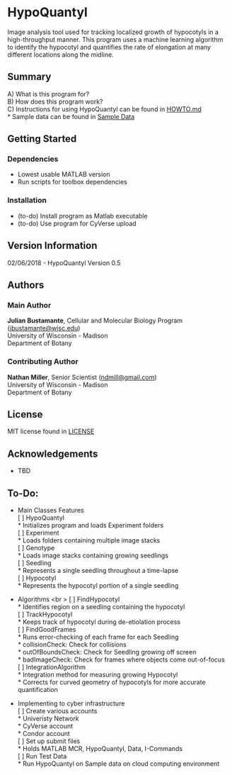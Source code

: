 # HypoQuantyl
Image analysis tool used for tracking localized growth of hypocotyls in a high-throughput manner. This program uses a machine learning algorithm to identify the hypocotyl and quantifies the rate of elongation at many different locations along the midline.

## Summary
A) What is this program for? <br />
B) How does this program work? <br />
C) Instructions for using HypoQuantyl can be found in [HOWTO.md](./HOWTO.md) <br />
	* Sample data can be found in [Sample Data](./SampleData) <br />

## Getting Started
### Dependencies
- Lowest usable MATLAB version
- Run scripts for toolbox dependencies




### Installation
- (to-do) Install program as Matlab executable <br />
- (to-do) Use program for CyVerse upload <br />

## Version Information
02/06/2018 - HypoQuantyl Version 0.5

## Authors
### Main Author
**Julian Bustamante**, Cellular and Molecular Biology Program (<jbustamante@wisc.edu>) <br />
	University of Wisconsin - Madison <br />
	Department of Botany <br />

### Contributing Author
**Nathan Miller**, Senior Scientist (<ndmill@gmail.com>) <br />
	University of Wisconsin - Madison <br />
	Department of Botany <br />

## License
MIT license found in [LICENSE](./LICENSE) <br />

## Acknowledgements
- TBD

## To-Do:
- Main Classes Features <br />
	[ ] HypoQuantyl <br />
		* Initializes program and loads Experiment folders <br />
	[ ] Experiment <br />
		* Loads folders containing multiple image stacks <br />
	[ ] Genotype <br />
		* Loads image stacks containing growing seedlings <br />
	[ ] Seedling <br />
		* Represents a single seedling throughout a time-lapse <br />
	[ ] Hypocotyl <br />
		* Represents the hypocotyl portion of a single seedling <br />

- Algorithms <br \>
	[ ] FindHypocotyl <br />
		* Identifies region on a seedling containing the hypocotyl <br />
	[ ] TrackHypocotyl <br />
		* Keeps track of hypocotyl during de-etiolation process <br />
	[ ] FindGoodFrames <br />
		* Runs error-checking of each frame for each Seedling <br />
		* collisionCheck: Check for collisions <br />
		* outOfBoundsCheck: Check for Seedling growing off screen <br />
		* badImageCheck: Check for frames where objects come out-of-focus <br />
	[ ] IntegrationAlgorithm <br />
		* Integration method for measuring growing Hypocotyl <br />
		* Corrects for curved geometry of hypocotyls for more accurate quantification <br />

- Implementing to cyber infrastructure <br />
	[ ] Create various accounts <br />
		* Univeristy Network <br />
		* CyVerse account <br />
		* Condor account <br />
	[ ] Set up submit files <br />
		* Holds MATLAB MCR, HypoQuantyl, Data, I-Commands <br />
	[ ] Run Test Data <br />
		* Run HypoQuantyl on Sample data on cloud computing environment
